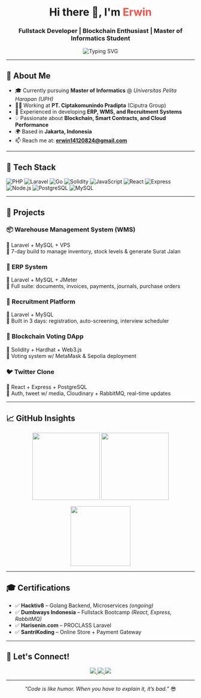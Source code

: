 <!-- Modern README Profile for GitHub -->

<h1 align="center">Hi there 👋, I'm <span style="color:#F55247">Erwin</span></h1>
<h3 align="center">Fullstack Developer | Blockchain Enthusiast | Master of Informatics Student</h3>

<p align="center">
  <img src="https://readme-typing-svg.herokuapp.com?font=Fira+Code&weight=500&size=20&pause=1000&center=true&vCenter=true&width=440&lines=Fullstack+Developer+(Laravel%2C+Golang%2C+React);Blockchain+Researcher+(Smart+Contract);Passionate+about+Tech+%26+Problem+Solving" alt="Typing SVG" />
</p>

---

## 🚀 About Me

- 🎓 Currently pursuing **Master of Informatics** @ *Universitas Pelita Harapan (UPH)*
- 👨‍💻 Working at **PT. Ciptakomunindo Pradipta** (Ciputra Group)
- 🔧 Experienced in developing **ERP, WMS, and Recruitment Systems**
- 💡 Passionate about **Blockchain, Smart Contracts, and Cloud Performance**
- 🌍 Based in **Jakarta, Indonesia**
- 📫 Reach me at: **erwin14120824@gmail.com**

---

## 🧰 Tech Stack

![PHP](https://img.shields.io/badge/-PHP-777BB4?style=flat&logo=php&logoColor=white)
![Laravel](https://img.shields.io/badge/-Laravel-F55247?style=flat&logo=laravel&logoColor=white)
![Go](https://img.shields.io/badge/-Go-00ADD8?style=flat&logo=go&logoColor=white)
![Solidity](https://img.shields.io/badge/-Solidity-363636?style=flat&logo=solidity)
![JavaScript](https://img.shields.io/badge/-JavaScript-F7DF1E?style=flat&logo=javascript&logoColor=black)
![React](https://img.shields.io/badge/-React-20232A?style=flat&logo=react&logoColor=61DAFB)
![Express](https://img.shields.io/badge/-Express.js-404D59?style=flat)
![Node.js](https://img.shields.io/badge/-Node.js-339933?style=flat&logo=node.js&logoColor=white)
![PostgreSQL](https://img.shields.io/badge/-PostgreSQL-4169E1?style=flat&logo=postgresql&logoColor=white)
![MySQL](https://img.shields.io/badge/-MySQL-005C84?style=flat&logo=mysql&logoColor=white)

---

## 💼 Projects

### 📦 Warehouse Management System (WMS)
🔧 Laravel + MySQL + VPS  
📌 7-day build to manage inventory, stock levels & generate Surat Jalan

### 🧾 ERP System
🔧 Laravel + MySQL + JMeter  
📌 Full suite: documents, invoices, payments, journals, purchase orders

### 👥 Recruitment Platform
🔧 Laravel + MySQL  
📌 Built in 3 days: registration, auto-screening, interview scheduler

### 🔗 Blockchain Voting DApp
🔧 Solidity + Hardhat + Web3.js  
📌 Voting system w/ MetaMask & Sepolia deployment

### 🐦 Twitter Clone
🔧 React + Express + PostgreSQL  
📌 Auth, tweet w/ media, Cloudinary + RabbitMQ, real-time updates

---

## 📈 GitHub Insights

<p align="center">
  <img src="https://github-readme-stats.vercel.app/api?username=erwin1412&show_icons=true&theme=tokyonight" height="180"/>
  <img src="https://github-readme-streak-stats.herokuapp.com/?user=erwin1412&theme=tokyonight" height="180"/>
</p>
<p align="center">
  <img src="https://github-readme-stats.vercel.app/api/top-langs/?username=erwin1412&layout=compact&theme=tokyonight" height="160"/>
</p>

---

## 🎓 Certifications

- ✅ **Hacktiv8** – Golang Backend, Microservices *(ongoing)*
- ✅ **Dumbways Indonesia** – Fullstack Bootcamp *(React, Express, RabbitMQ)*
- ✅ **Harisenin.com** – PROCLASS Laravel
- ✅ **SantriKoding** – Online Store + Payment Gateway

---

## 🔗 Let's Connect!

<p align="center">
  <a href="https://linkedin.com/in/erwin1412" target="_blank">
    <img src="https://img.shields.io/badge/-LinkedIn-blue?style=flat&logo=linkedin" />
  </a>
  <a href="https://github.com/erwin1412" target="_blank">
    <img src="https://img.shields.io/badge/-GitHub-black?style=flat&logo=github" />
  </a>
  <a href="mailto:erwin14120824@gmail.com">
    <img src="https://img.shields.io/badge/-Gmail-D14836?style=flat&logo=gmail&logoColor=white" />
  </a>
</p>

---

<p align="center">
  <i>“Code is like humor. When you have to explain it, it’s bad.”</i> 😎
</p>
